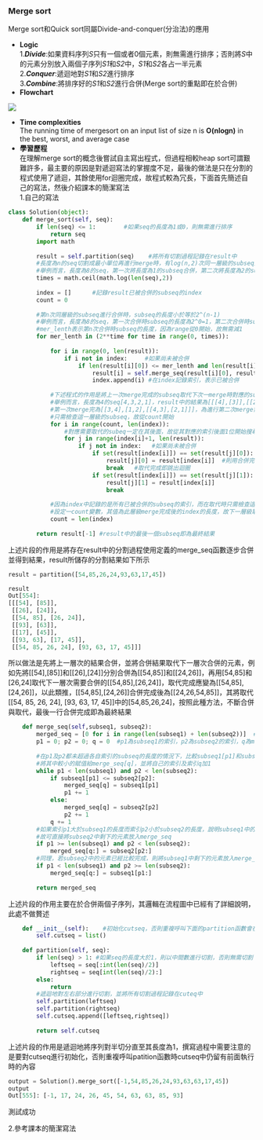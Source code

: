 ### Merge sort
Merge sort和Quick sort同屬Divide-and-conquer(分治法)的應用<br>
- **Logic**<br>
1.***Divide***:如果資料序列*S*只有一個或者0個元素，則無需進行排序；否則將*S*中的元素分別放入兩個子序列*S1*和*S2*中，*S1*和*S2*各占一半元素<br>
2.***Conquer***:遞迴地對*S1*和*S2*進行排序<br>
3.***Combine***:將排序好的*S1*和*S2*進行合併(Merge sort的重點即在於合併)<br>
- **Flowchart**<br>
<img src="https://github.com/Xu-Yidi/fluteanzi/blob/master/week7/merge_sort_flowchart.png">

- **Time complexities**<br>
The running time of mergesort on an input list of size n is **O(nlogn)** in the best, worst, and average case<br>
- **學習歷程**<br>
在理解merge sort的概念後嘗試自主寫出程式，但過程相較heap sort可謂艱難許多，最主要的原因是對遞迴寫法的掌握度不足，最後的做法是只在分割的程式使用了遞迴，其餘使用for迴圈完成，故程式較為冗長，下面首先簡述自己的寫法，然後介紹課本的簡潔寫法<br>
1.自己的寫法<br>
```Python
class Solution(object):
    def merge_sort(self, seq):
        if len(seq) <= 1:        #如果seq的長度為1或0，則無需進行排序
            return seq
        import math
        
        result = self.partition(seq)    #將所有切割過程記錄在result中   
        #長度為n的seq切割成最小單位再進行merge時，有log(n,2)次同一層級的subseq進行合併
        #舉例而言，長度為8的seq，第一次將長度為1的subseq合併，第二次將長度為2的subseq進行合併，第三次將長度為4的subeq合併，log(8,2)=3
        times = math.ceil(math.log(len(seq),2))   
    
        index = []      #記錄result已被合併的subseq的index
        count = 0
        
        #第n次同層級的subseq進行合併時，subseq的長度小於等於2^(n-1)
        #舉例而言，長度為8的seq，第一次合併時subseq的長度為2^0=1，第二次合併時subseq的長度為2^1=2，第三次為2^2=4
        #mer_lenth表示第n次合併時subseq的長度，因為range從0開始，故無需減1
        for mer_lenth in (2**time for time in range(0, times)): 
        
            for i in range(0, len(result)):
                if i not in index:     #如果尚未被合併
                    if len(result[i][0]) <= mer_lenth and len(result[i][1]) <= mer_lenth: #如果subseq的長度小於mer_lenth
                        result[i] = self.merge_seq(result[i][0], result[i][1]) #將兩個subseq合併後的結果取代原本位置的項目
                        index.append(i) #在index記錄索引，表示已被合併
            
            #下述程式的作用是將上一次merge完成的subseq取代下次一merge時對應的subseq
            #舉例而言，長度為4的seq[4,3,2,1]，result中的結果為[[[4],[3]],[[2],[1]],[[4,3],[2,1]]]，
            #第一次merge完為[[3,4],[1,2],[[4,3],[2,1]]]，為進行第二次merge需用[3,4]和[1,2]取代[[4,3],[2,1]]中的[4,3]和[1,2]
            #只需檢查這一層級的subseq，故從count開始
            for i in range(count, len(index)):
                #對應需要取代的subeq一定在其後面，故從其對應的索引後面1位開始搜尋
                for j in range(index[i]+1, len(result)):
                    if j not in index:   #如果尚未被合併
                        if set(result[index[i]]) == set(result[j][0]): #如果合併完成的subseq中元素和某subseq的元素相同
                            result[j][0] = result[index[i]]  #則用合併完的subseq取代此subseq
                            break   #取代完成即跳出迴圈
                        if set(result[index[i]]) == set(result[j][1]):
                            result[j][1] = result[index[i]]
                            break
            
            #因為index中記錄的是所有已被合併的subseq的索引，而在取代時只需檢查這一層級被合併的subseq的索引
            #設定一count變數，其值為此層級merge完成後的index的長度，故下一層級取代時只需檢查下一層合併的subseq，即從conut~len(index)
            count = len(index)
    
        return result[-1] #result中的最後一個subseq即為最終結果
```
上述片段的作用是將存在result中的分割過程使用定義的merge_seq函數逐步合併並得到結果，result所儲存的分割結果如下所示<br>
```Python
result = partition([54,85,26,24,93,63,17,45])    

result
Out[554]: 
[[[54], [85]],
 [[26], [24]],
 [[54, 85], [26, 24]],
 [[93], [63]],
 [[17], [45]],
 [[93, 63], [17, 45]],
 [[54, 85, 26, 24], [93, 63, 17, 45]]]
 ```
所以做法是先將上一層次的結果合併，並將合併結果取代下一層次合併的元素，例如先將[[54],[85]]和[[26],[24]]分別合併為[[54,85]]和[[24,26]]，再用[54,85]和[26,24]取代下一層次需要合併的[[54,85],[26,24]]，取代完成應變為[[54,85],[24,26]]，以此類推，[[54,85],[24,26]]合併完成後為[[24,26,54,85]]，其將取代[[54, 85, 26, 24], [93, 63, 17, 45]]中的[54,85,26,24]，按照此種方法，不斷合併與取代，最後一行合併完成即為最終結果<br>
```Python
    def merge_seq(self,subseq1, subseq2):   
        merged_seq = [0 for i in range(len(subseq1) + len(subseq2))]  #新建一長度為subseq1和subseq2長度之和的list儲存merge完的元素
        p1 = 0; p2 = 0; q = 0  #p1為subseq1的索引，p2為subseq2的索引，q為merge_seq的索引，並初始化索引為0
    
        #在p1及p2都未超過各自索引的subseq的長度的情況下，比較subseq1[p1]和subseq2[p2],
        #將其中較小的賦值給merge_seq[q]，並將自己的索引及索引q加1
        while p1 < len(subseq1) and p2 < len(subseq2):  
            if subseq1[p1] <= subseq2[p2]:  
                merged_seq[q] = subseq1[p1]
                p1 += 1
            else:
                merged_seq[q] = subseq2[p2]
                p2 += 1
            q += 1
        #如果索引p1大於subseq1的長度而索引p2小於subseq2的長度，說明subseq1中的元素已經比較完成
        #故可直接將subseq2中剩下的元素放入merge_seq
        if p1 >= len(subseq1) and p2 < len(subseq2):
            merged_seq[q:] = subseq2[p2:]
        #同理，若subseq2中的元素已經比較完成，則將subseq1中剩下的元素放入merge_seq
        if p1 < len(subseq1) and p2 >= len(subseq2):
            merged_seq[q:] = subseq1[p1:]
        
        return merged_seq
```
上述片段的作用主要在於合併兩個子序列，其邏輯在流程圖中已經有了詳細說明，此處不做贅述<br>
```Python
    def __init__(self):    #初始化cutseq，否則重複呼叫下面的partition函數會在上一次的cutseq的基礎上進行操作
        self.cutseq = list()
    
    def partition(self, seq):
        if len(seq) > 1: #如果seq的長度大於1，則以中間數進行切割，否則無需切割
            leftseq = seq[:int(len(seq)/2)]
            rightseq = seq[int(len(seq)/2):]
        else:
            return 
        #遞迴地對左右部分進行切割，並將所有切割過程記錄在cuteq中
        self.partition(leftseq)  
        self.partition(rightseq)
        self.cutseq.append([leftseq,rightseq]) 
    
        return self.cutseq
```
上述片段的作用是遞迴地將序列對半切分直至其長度為1，撰寫過程中需要注意的是要對cutseq進行初始化，否則重複呼叫patition函數時cutseq中仍留有前面執行時的內容<br>
```Python
output = Solution().merge_sort([-1,54,85,26,24,93,63,63,17,45])
output
Out[555]: [-1, 17, 24, 26, 45, 54, 63, 63, 85, 93]
```
測試成功<br>

2.參考課本的簡潔寫法











   

